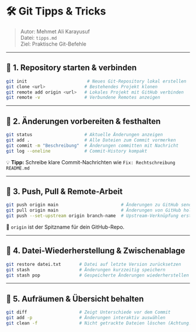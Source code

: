 # 🛠️ Git Tipps & Tricks

> Autor: Mehmet Ali Karayusuf  
> Datei: `tipps.md`  
> Ziel: Praktische Git-Befehle

---

## 🔹 1. Repository starten & verbinden

```bash
git init                       # Neues Git-Repository lokal erstellen
git clone <url>               # Bestehendes Projekt klonen
git remote add origin <url>   # Lokales Projekt mit GitHub verbinden
git remote -v                 # Verbundene Remotes anzeigen
```

---

## 🔹 2. Änderungen vorbereiten & festhalten

```bash
git status                    # Aktuelle Änderungen anzeigen
git add .                     # Alle Dateien zum Commit vormerken
git commit -m "Beschreibung"  # Änderungen committen mit Nachricht
git log --oneline             # Commit-History kompakt
```

💡 **Tipp:** Schreibe klare Commit-Nachrichten wie `Fix: Rechtschreibung README.md`

---

## 🔹 3. Push, Pull & Remote-Arbeit

```bash
git push origin main                        # Änderungen zu GitHub senden
git pull origin main                        # Änderungen von GitHub holen
git push --set-upstream origin branch-name  # Upstream-Verknüpfung erstellen
```

💬 `origin` ist der Spitzname für dein GitHub-Repo.

---

## 🔹 4. Datei-Wiederherstellung & Zwischenablage

```bash
git restore datei.txt       # Datei auf letzte Version zurücksetzen
git stash                   # Änderungen kurzzeitig speichern
git stash pop               # Gespeicherte Änderungen wiederherstellen
```

---

## 🔹 5. Aufräumen & Übersicht behalten

```bash
git diff                    # Zeigt Unterschiede vor dem Commit
git add -p                  # Änderungen interaktiv auswählen
git clean -f                # Nicht getrackte Dateien löschen (Achtung!)
```